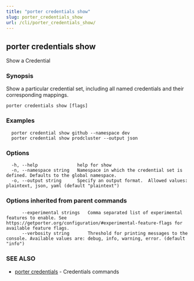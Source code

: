 ```yaml
---
title: "porter credentials show"
slug: porter_credentials_show
url: /cli/porter_credentials_show/
---
```

## porter credentials show

Show a Credential

### Synopsis

Show a particular credential set, including all named credentials and their corresponding mappings.

```
porter credentials show [flags]
```

### Examples

```
  porter credential show github --namespace dev
  porter credential show prodcluster --output json
```

### Options

```
  -h, --help               help for show
  -n, --namespace string   Namespace in which the credential set is defined. Defaults to the global namespace.
  -o, --output string      Specify an output format.  Allowed values: plaintext, json, yaml (default "plaintext")
```

### Options inherited from parent commands

```
      --experimental strings   Comma separated list of experimental features to enable. See https://getporter.org/configuration/#experimental-feature-flags for available feature flags.
      --verbosity string       Threshold for printing messages to the console. Available values are: debug, info, warning, error. (default "info")
```

### SEE ALSO

* [porter credentials](/cli/porter_credentials/)	 - Credentials commands

